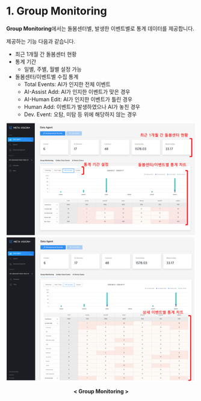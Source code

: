 # 1. Group Monitoring

<b>Group Monitoring</b>에서는 돌봄센터별, 발생한 이벤트별로 통계 데이터를 제공합니다.

제공하는 기능 다음과 같습니다.

- 최근 1개월 간 돌봄센터 현황
- 통계 기간
    - 일별, 주별, 월별 설정 가능
- 돌봄센터/이벤트별 수집 통계
    - Total Events: AI가 인지한 전체 이벤트
    - AI-Assist Add: AI가 인지한 이벤트가 맞은 경우
    - AI-Human Edit: AI가 인지한 이벤트가 틀린 경우
    - Human Add: 이벤트가 발생하였으나 AI가 놓친 경우
    - Dev. Event: 오탐, 미탐 등 위에 해당하지 않는 경우


![MetaVision2 Dashboard](./images/metavision2_data_agent_group_monitoring1.png)
![MetaVision2 Dashboard](./images/metavision2_data_agent_group_monitoring2.png)
<center><b>< Group Monitoring ></b></center>
